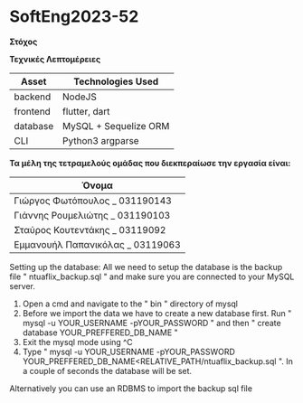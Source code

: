 # SoftEng2023-52
**Στόχος**



**Τεχνικές Λεπτομέρειες**

| Asset | Technologies Used |
| ----- | ----------- |
| backend | NodeJS |
| frontend | flutter, dart |
| database | MySQL + Sequelize ORM |
| CLI | Python3 argparse


**Τα μέλη της τετραμελούς ομάδας που διεκπεραίωσε την εργασία είναι:**

| Όνομα
| ----- 
| Γιώργος Φωτόπουλος _ 031190143
| Γιάννης Ρουμελιώτης _ 031190103
| Σταύρος Κουτεντάκης _ 03119092
| Εμμανουήλ Παπανικόλας _ 03119063


Setting up the database:
All we need to setup the database is the backup file " ntuaflix_backup.sql " and make sure you are connected to your MySQL server. 
1. Open a cmd and navigate to the " bin " directory of mysql
2. Before we import the data we have to create a new database first. Run " mysql -u YOUR_USERNAME -pYOUR_PASSWORD " and then " create database YOUR_PREFFERED_DB_NAME "
3. Exit the mysql mode using ^C
4. Type " mysql -u YOUR_USERNAME -pYOUR_PASSWORD YOUR_PREFFERED_DB_NAME<RELATIVE_PATH/ntuaflix_backup.sql ". In a couple of seconds the database will be set.

Alternatively you can use an RDBMS to import the backup sql file
